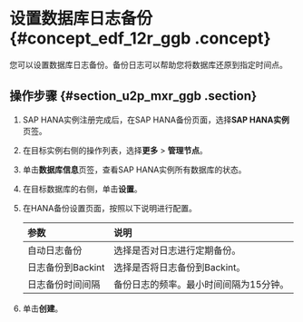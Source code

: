 # 设置数据库日志备份 {#concept_edf_12r_ggb .concept}

您可以设置数据库日志备份。备份日志可以帮助您将数据库还原到指定时间点。

## 操作步骤 {#section_u2p_mxr_ggb .section}

1.  SAP HANA实例注册完成后，在SAP HANA备份页面，选择**SAP HANA实例**页签。
2.  在目标实例右侧的操作列表，选择**更多** \> **管理节点**。
3.  单击**数据库信息**页签，查看SAP HANA实例所有数据库的状态。
4.  在目标数据库的右侧，单击**设置**。
5.  在HANA备份设置页面，按照以下说明进行配置。

    |参数|说明|
    |:-|:-|
    |自动日志备份|选择是否对日志进行定期备份。|
    |日志备份到Backint|选择是否将日志备份到Backint。|
    |日志备份时间间隔|备份日志的频率。最小时间间隔为15分钟。|

6.  单击**创建**。


